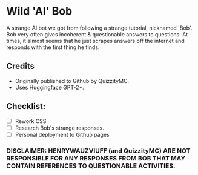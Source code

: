 # Wild 'Al' Bob
A strange AI bot we got from following a strange tutorial, nicknamed 'Bob'.
Bob very often gives incoherent & questionable answers to questions. 
At times, it almost seems that he just scrapes answers off the internet and responds with the first thing he finds.

## Credits
- Originally published to Github by QuizzityMC.
- Uses Huggingface GPT-2*.

## Checklist:
- [ ] Rework CSS
- [ ] Research Bob's strange responses.
- [ ] Personal deployment to Github pages

### DISCLAIMER: HENRYWAUZVIUFF (and QuizzityMC) ARE NOT RESPONSIBLE FOR ANY RESPONSES FROM BOB THAT MAY CONTAIN REFERENCES TO QUESTIONABLE ACTIVITIES.
